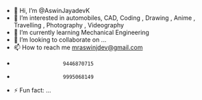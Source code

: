 - 👋 Hi, I’m @AswinJayadevK
- 👀 I’m interested in automobiles, CAD, Coding , Drawing , Anime , Travelling , Photography , Videography
- 🌱 I’m currently learning Mechanical Engineering
- 💞️ I’m looking to collaborate on ...
- 📫 How to reach me mraswinjdev@gmail.com
-                     9446870715
-                     9995068149
- ⚡ Fun fact: ...

<!---
AswinJayadevK/AswinJayadevK is a ✨ special ✨ repository because its `README.md` (this file) appears on your GitHub profile.
You can click the Preview link to take a look at your changes.
--->
